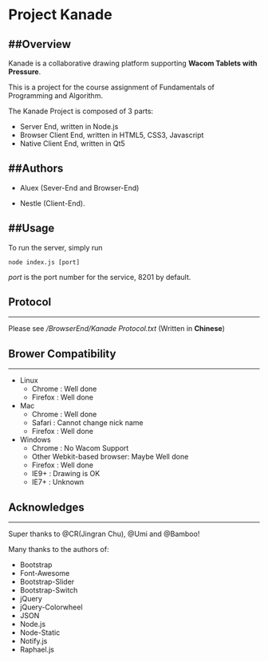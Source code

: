 Project Kanade
===

##Overview
---
Kanade is a collaborative drawing platform supporting **Wacom Tablets with Pressure**.

This is a project for the course assignment of Fundamentals of Programming and Algorithm.

The Kanade Project is composed of 3 parts:

+ Server End, written in Node.js
+ Browser Client End, written in HTML5, CSS3, Javascript
+ Native Client End, written in Qt5


##Authors
---

- Aluex (Sever-End and Browser-End)

- Nestle (Client-End).

##Usage
---
To run the server, simply run

	node index.js [port]

*port* is the port number for the service, 8201 by default.

## Protocol
---
Please see */BrowserEnd/Kanade Protocol.txt* (Written in **Chinese**)

## Brower Compatibility
----
+ Linux
	+ Chrome : Well done
	+ Firefox : Well done
+ Mac
	+ Chrome : Well done
	+ Safari : Cannot change nick name
	+ Firefox : Well done
+ Windows
	+ Chrome : No Wacom Support
	+ Other Webkit-based browser: Maybe Well done
	+ Firefox : Well done
	+ IE9+ : Drawing is OK
	+ IE7+ : Unknown


## Acknowledges
---
Super thanks to @CR(Jingran Chu), @Umi and @Bamboo!</b>

Many thanks to the authors of:

 + Bootstrap
 + Font-Awesome
 + Bootstrap-Slider
 + Bootstrap-Switch
 + jQuery
 + jQuery-Colorwheel
 + JSON
 + Node.js
 + Node-Static
 + Notify.js
 + Raphael.js
 